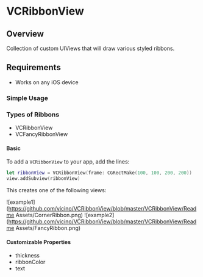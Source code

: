 # VCRibbonView

## Overview

Collection of custom UIViews that will draw various styled ribbons.

## Requirements
* Works on any iOS device

### Simple Usage

### Types of Ribbons
- VCRibbonView
- VCFancyRibbonView

#### Basic
To add a `VCRibbonView` to your app, add the lines:

```swift
let ribbonView = VCRibbonView(frame: CGRectMake(100, 100, 200, 200))
view.addSubview(ribbonView)
```

This creates one of the following views:

![example1](https://github.com/vicino/VCRibbonView/blob/master/VCRibbonView/Readme Assets/CornerRibbon.png)
![example2](https://github.com/vicino/VCRibbonView/blob/master/VCRibbonView/Readme Assets/FancyRibbon.png)

#### Customizable Properties

- thickness
- ribbonColor
- text
